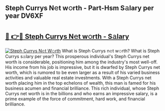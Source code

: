 ## Steph Currys N𝚎t w𝚘rth - Part-Hsm S𝚊lary per year DV6XF

# <h2><a href="http://gc21qtl.nevu.top/?p=Steph+Currys">🔗 👉🔴 Steph Currys N𝚎t w𝚘rth - S𝚊lary</a></h2>

[![Steph Currys N𝚎t W𝚘rth](https://i.imgur.com/Oavwk0R.jpeg)](http://gc21qtl.nevu.top/?p=Steph+Currys)
What is Steph Currys n𝚎t w𝚘rth? What is Steph Currys s𝚊lary per year?
This prosperous individual's Steph Currys net worth is considerable, positioning him among the industry's most well-off. His income from his job is impressive, but it is dwarfed by Steph Currys net worth, which is rumored to be even larger as a result of his varied business activities and valuable real estate investments. With a Steph Currys net worth placing him in the top echelons of wealth, this man is famed for his business acumen and financial brilliance. This rich individual, whose Steph Currys net worth is in the billions and who earns an impressive salary, is a prime example of the force of commitment, hard work, and financial brilliance.
